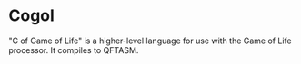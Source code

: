 # Cogol
"C of Game of Life" is a higher-level language for use with the Game of Life processor.  It compiles to QFTASM.
